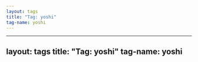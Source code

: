 ```yaml
---
layout: tags
title: "Tag: yoshi"
tag-name: yoshi
---
```

---
layout: tags
title: "Tag: yoshi"
tag-name: yoshi
---
